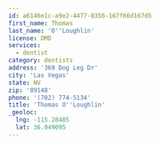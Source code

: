 ```yaml
---
id: a6146e1c-a9e2-4477-8356-167f66d167d5
first_name: Thomas
last_name: 'O''Loughlin'
license: DMD
services:
  - dentist
category: dentists
address: '369 Dog Leg Dr'
city: 'Las Vegas'
state: NV
zip: '89148'
phone: '(702) 774-5134'
title: 'Thomas O''Loughlin'
_geoloc:
  lng: -115.28485
  lat: 36.049095
---
```

